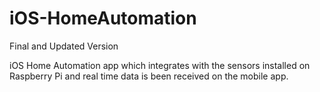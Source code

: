 # iOS-HomeAutomation
Final and Updated Version

iOS Home Automation app which integrates with the sensors installed on Raspberry Pi and real time data is been received on the mobile app.
